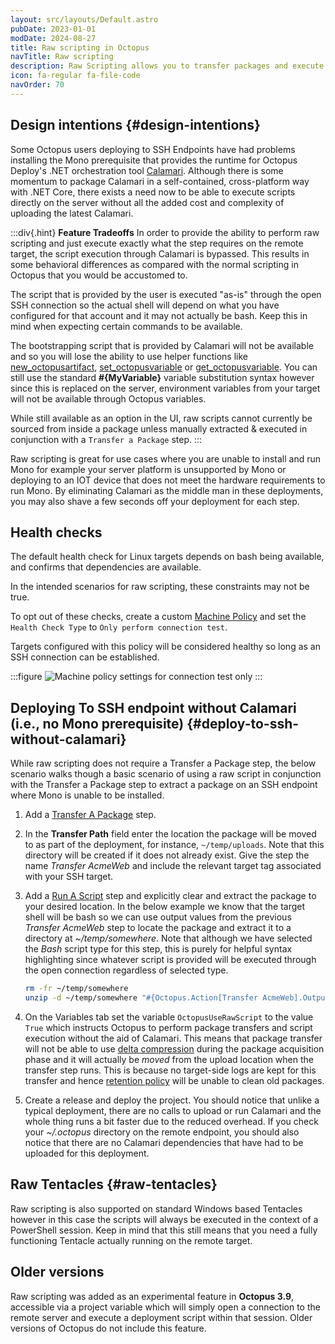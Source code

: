```yaml
---
layout: src/layouts/Default.astro
pubDate: 2023-01-01
modDate: 2024-08-27
title: Raw scripting in Octopus
navTitle: Raw scripting
description: Raw Scripting allows you to transfer packages and execute scripts against SSH deployment targets where you are unable to install and run Mono.
icon: fa-regular fa-file-code
navOrder: 70
---
```


## Design intentions {#design-intentions}

Some Octopus users deploying to SSH Endpoints have had problems installing the Mono prerequisite that provides the runtime for Octopus Deploy's .NET orchestration tool [Calamari](/docs/octopus-rest-api/calamari). Although there is some momentum to package Calamari in a self-contained, cross-platform way with .NET Core, there exists a need now to be able to execute scripts directly on the server without all the added cost and complexity of uploading the latest Calamari.

:::div{.hint}
**Feature Tradeoffs**
In order to provide the ability to perform raw scripting and just execute exactly what the step requires on the remote target, the script execution through Calamari is bypassed. This results in some behavioral differences as compared with the normal scripting in Octopus that you would be accustomed to.

The script that is provided by the user is executed "as-is" through the open SSH connection so the actual shell will depend on what you have configured for that account and it may not actually be bash. Keep this in mind when expecting certain commands to be available.

The bootstrapping script that is provided by Calamari will not be available and so you will lose the ability to use helper functions like [new\_octopusartifact](/docs/projects/deployment-process/artifacts/), [set\_octopusvariable](/docs/projects/variables/output-variables/) or [get\_octopusvariable](/docs/deployments/custom-scripts). You can still use the standard **#{MyVariable}** variable substitution syntax however since this is replaced on the server, environment variables from your target will not be available through Octopus variables.

While still available as an option in the UI, raw scripts cannot currently be sourced from inside a package unless manually extracted & executed in conjunction with a `Transfer a Package` step.
:::

Raw scripting is great for use cases where you are unable to install and run Mono for example your server platform is unsupported by Mono or deploying to an IOT device that does not meet the hardware requirements to run Mono. By eliminating Calamari as the middle man in these deployments, you may also shave a few seconds off your deployment for each step.

## Health checks

The default health check for Linux targets depends on bash being available, and confirms that dependencies are available.  

In the intended scenarios for raw scripting, these constraints may not be true.  

To opt out of these checks, create a custom [Machine Policy](/docs/infrastructure/deployment-targets/machine-policies) and set the `Health Check Type` to `Only perform connection test`.

Targets configured with this policy will be considered healthy so long as an SSH connection can be established.

:::figure
![Machine policy settings for connection test only](/docs/deployments/custom-scripts/images/machine-policy-connection-test-only.png)
:::

## Deploying To SSH endpoint without Calamari (i.e., no Mono prerequisite) {#deploy-to-ssh-without-calamari}

While raw scripting does not require a Transfer a Package step, the below scenario walks though a basic scenario of using a raw script in conjunction with the Transfer a Package step to extract a package on an SSH endpoint where Mono is unable to be installed.

1. Add a [Transfer A Package](/docs/deployments/packages/transfer-package) step.
2. In the **Transfer Path** field enter the location the package will be moved to as part of the deployment, for instance, `~/temp/uploads`.  Note that this directory will be created if it does not already exist. Give the step the name *Transfer AcmeWeb* and include the relevant target tag associated with your SSH target.
3. Add a [Run A Script](/docs/deployments/custom-scripts/run-a-script-step) step and explicitly clear and extract the package to your desired location. In the below example we know that the target shell will be bash so we can use output values from the previous *Transfer AcmeWeb* step to locate the package and extract it to a directory at *~/temp/somewhere*. Note that although we have selected the *Bash* script type for this step, this is purely for helpful syntax highlighting since whatever script is provided will be executed through the open connection regardless of selected type.

   ```bash
   rm -fr ~/temp/somewhere
   unzip -d ~/temp/somewhere "#{Octopus.Action[Transfer AcmeWeb].Output.Package.FilePath}"
   ```
4. On the Variables tab set the variable `OctopusUseRawScript` to the value `True` which instructs Octopus to perform package transfers and script execution without the aid of Calamari. This means that package transfer will not be able to use [delta compression](/docs/deployments/packages/delta-compression-for-package-transfers/) during the package acquisition phase and it will actually be _moved_ from the upload location when the transfer step runs. This is because no target-side logs are kept for this transfer and hence [retention policy](/docs/administration/retention-policies) will be unable to clean old packages.

5. Create a release and deploy the project. You should notice that unlike a typical deployment, there are no calls to upload or run Calamari and the whole thing runs a bit faster due to the reduced overhead. If you check your *~/.octopus* directory on the remote endpoint, you should also notice that there are no Calamari dependencies that have had to be uploaded for this deployment.  

## Raw Tentacles {#raw-tentacles}

Raw scripting is also supported on standard Windows based Tentacles however in this case the scripts will always be executed in the context of a PowerShell session. Keep in mind that this still means that you need a fully functioning Tentacle actually running on the remote target.

## Older versions

Raw scripting was added as an experimental feature in **Octopus 3.9**, accessible via a project variable which will simply open a connection to the remote server and execute a deployment script within that session. Older versions of Octopus do not include this feature.
